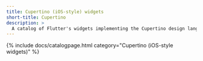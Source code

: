 ```yaml
---
title: Cupertino (iOS-style) widgets
short-title: Cupertino
description: >
  A catalog of Flutter's widgets implementing the Cupertino design language.
---
```



{% include docs/catalogpage.html category="Cupertino (iOS-style widgets)" %}
